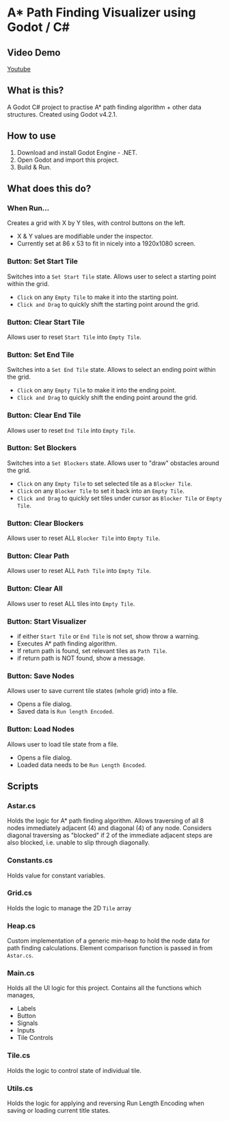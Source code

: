 # A* Path Finding Visualizer using Godot / C#
## Video Demo
[Youtube](https://youtu.be/dLGfaZqJ7Eg)
## What is this?
A Godot C# project to practise A* path finding algorithm + other data structures. Created using Godot v4.2.1.
## How to use
1) Download and install Godot Engine - .NET.
2) Open Godot and import this project.
3) Build & Run.
## What does this do?
### When Run...
Creates a grid with X by Y tiles, with control buttons on the left.
- X & Y values are modifiable under the inspector.
- Currently set at 86 x 53 to fit in nicely into a 1920x1080 screen.
### Button: Set Start Tile
Switches into a `Set Start Tile` state. Allows user to select a starting point within the grid.
- `Click` on any `Empty Tile` to make it into the starting point.
- `Click and Drag` to quickly shift the starting point around the grid.
### Button: Clear Start Tile
Allows user to reset `Start Tile` into `Empty Tile`.
### Button: Set End Tile
Switches into a `Set End Tile` state. Allows to select an ending point within the grid.
- `Click` on any `Empty Tile` to make it into the ending point.
- `Click and Drag` to quickly shift the ending point around the grid.
### Button: Clear End Tile
Allows user to reset `End Tile` into `Empty Tile`.
### Button: Set Blockers
Switches into a `Set Blockers` state. Allows user to "draw" obstacles around the grid.
- `Click` on any `Empty Tile` to set selected tile as a `Blocker Tile`.
- `Click` on any `Blocker Tile` to set it back into an `Empty Tile`.
- `Click and Drag` to quickly set tiles under cursor as `Blocker Tile` or `Empty Tile`.
### Button: Clear Blockers
Allows user to reset ALL `Blocker Tile` into `Empty Tile`.
### Button: Clear Path
Allows user to reset ALL `Path Tile` into `Empty Tile`.
### Button: Clear All
Allows user to reset ALL tiles into `Empty Tile`.
### Button: Start Visualizer
- if either `Start Tile` or `End Tile` is not set, show throw a warning.
- Executes A* path finding algorithm.
- If return path is found, set relevant tiles as `Path Tile`.
- if return path is NOT found, show a message.
### Button: Save Nodes
Allows user to save current tile states (whole grid) into a file.
- Opens a file dialog.
- Saved data is `Run length Encoded`.
### Button: Load Nodes
Allows user to load tile state from a file.
- Opens a file dialog.
- Loaded data needs to be `Run Length Encoded`.
## Scripts
### Astar.cs
Holds the logic for A* path finding algorithm. Allows traversing of all 8 nodes immediately adjacent (4) and diagonal (4) of any node. Considers diagonal traversing as "blocked" if 2 of the immediate adjacent steps are also blocked, i.e. unable to slip through diagonally.
### Constants.cs
Holds value for constant variables.
### Grid.cs
Holds the logic to manage the 2D `Tile` array
### Heap.cs
Custom implementation of a generic min-heap to hold the node data for path finding calculations. Element comparison function is passed in from `Astar.cs`.
### Main.cs
Holds all the UI logic for this project. Contains all the functions which manages,
- Labels
- Button
- Signals
- Inputs
- Tile Controls
### Tile.cs
Holds the logic to control state of individual tile.
### Utils.cs
Holds the logic for applying and reversing Run Length Encoding when saving or loading current title states. 

